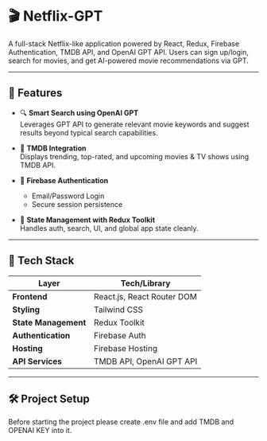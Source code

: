 # 🎬 Netflix-GPT

A full-stack Netflix-like application powered by React, Redux, Firebase Authentication, TMDB API, and OpenAI GPT API.
Users can sign up/login, search for movies, and get AI-powered movie recommendations via GPT.

---

## 🚀 Features

- 🔍 **Smart Search using OpenAI GPT**  
  Leverages GPT API to generate relevant movie keywords and suggest results beyond typical search capabilities.

- 🎥 **TMDB Integration**  
  Displays trending, top-rated, and upcoming movies & TV shows using TMDB API.

- 🔐 **Firebase Authentication**

  - Email/Password Login
  - Secure session persistence

- 🔁 **State Management with Redux Toolkit**  
  Handles auth, search, UI, and global app state cleanly.

---

## 🧪 Tech Stack

| Layer                | Tech/Library               |
| -------------------- | -------------------------- |
| **Frontend**         | React.js, React Router DOM |
| **Styling**          | Tailwind CSS               |
| **State Management** | Redux Toolkit              |
| **Authentication**   | Firebase Auth              |
| **Hosting**          | Firebase Hosting           |
| **API Services**     | TMDB API, OpenAI GPT API   |

---

## 🛠️ Project Setup

Before starting the project please create .env file and add TMDB and OPENAI KEY into it.

